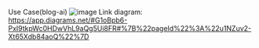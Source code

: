 Use Case(blog-ai)
![image](https://github.com/user-attachments/assets/787b7852-1852-4720-a0eb-97dcf10bece7)
Link diagram:
https://app.diagrams.net/#G1oBpb6-PxI9tkpWc0HDwVhL9aQg5Ui8FR#%7B%22pageId%22%3A%22u1NZuv2-Xt65Xdb84aoQ%22%7D
